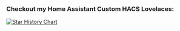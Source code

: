 ### Checkout my Home Assistant Custom HACS Lovelaces:

[![Star History Chart](https://api.star-history.com/svg?repos=timmaurice/lovelace-blitzortung-lightning-card,timmaurice/lovelace-background-graph-entities&type=Date)](https://www.star-history.com/#timmaurice/lovelace-blitzortung-lightning-card&timmaurice/lovelace-background-graph-entities&Date)
